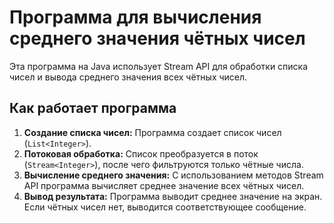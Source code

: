 # Программа для вычисления среднего значения чётных чисел

Эта программа на Java использует Stream API для обработки списка чисел и вывода среднего значения всех чётных чисел.

## Как работает программа

1. **Создание списка чисел:** Программа создает список чисел (`List<Integer>`).
2. **Потоковая обработка:** Список преобразуется в поток (`Stream<Integer>`), после чего фильтруются только чётные числа.
3. **Вычисление среднего значения:** С использованием методов Stream API программа вычисляет среднее значение всех чётных чисел.
4. **Вывод результата:** Программа выводит среднее значение на экран. Если чётных чисел нет, выводится соответствующее сообщение.
